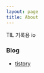 ```yaml
---
layout: page
title: About
---
```


TIL 기록용 io

### Blog

- [tistory](https://canyougivemeonelastkiss.tistory.com/)
